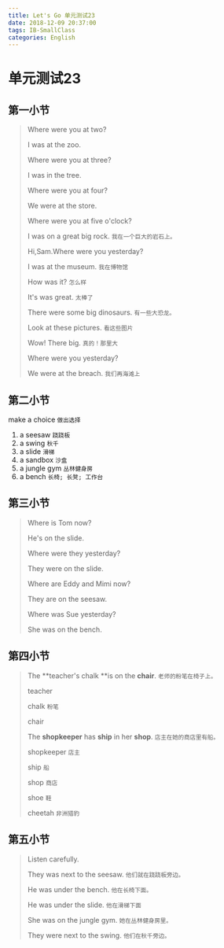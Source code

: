 ```yaml
---
title: Let's Go 单元测试23
date: 2018-12-09 20:37:00
tags: IB-SmallClass
categories: English
---
```



# 单元测试23

## 第一小节

> Where were you at two?
> 
> I was at the zoo.
> 
> Where were you at three?
> 
> I was in the tree.
> 
> Where were you at four?
> 
> We were at the store.
> 
> Where were you at five o'clock?
> 
> I was on a great big rock. `我在一个巨大的岩石上。`
> 
> Hi,Sam.Where were you yesterday?
> 
> I was at the museum. `我在博物馆`
> 
> How was it? `怎么样`
> 
> It's was great. `太棒了`
> 
> There were some big dinosaurs. `有一些大恐龙。`
> 
> Look at these pictures. `看这些图片`
> 
> Wow! There big. `真的！那里大`
> 
> Where were you yesterday?
> 
> We were at the breach. `我们再海滩上`


## 第二小节

make a choice `做出选择`

1. a seesaw `跷跷板`
2. a swing `秋千`
3. a slide `滑梯`
4. a sandbox `沙盒`
5. a jungle gym `丛林健身房`
6. a bench `长椅; 长凳; 工作台`


## 第三小节

> Where is Tom now?
> 
> He's on the slide.
> 
> Where were they yesterday?
> 
> They were on the slide.
> 
> Where are Eddy and Mimi now?
> 
> They are on the seesaw.
> 
> Where was Sue yesterday?
> 
> She was on the bench.

## 第四小节

> The **teacher's chalk **is on the **chair**. `老师的粉笔在椅子上。`
> 
> teacher
> 
> chalk `粉笔`
> 
> chair
> 
> The **shopkeeper** has **ship** in her **shop**. `店主在她的商店里有船。`
> 
> shopkeeper `店主`
> 
> ship `船`
> 
> shop `商店`
> 
> shoe `鞋`
> 
> cheetah `非洲猎豹`

## 第五小节

>  Listen carefully.
> 
> They was next to the seesaw. `他们就在跷跷板旁边。`
> 
> He was under the bench. `他在长椅下面。`
> 
> He was under the slide. `他在滑梯下面`
> 
> She was on the jungle gym. `她在丛林健身房里。`
> 
> They were next to the swing. `他们在秋千旁边。`













